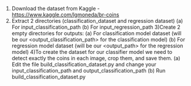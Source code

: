 1) Download the dataset from Kaggle - https://www.kaggle.com/lgmoneda/br-coins
2) Extract 2 directories (classification_dataset and regression dataset) 
    (a) For input_classification_path 
    (b) For input_regression_path
3)Create 2 empty directories for outputs: 
    (a) For classification model dataset (will be our <output_classification_path> for the classification model) 
    (b) For regression model dataset (will be our <output_path> for the regression model)
4)To create the dataset for our classifier model we need to detect exactly the coins in each image, crop them, and save them. 
    (a) Edit the file build_classification_dataset.py and change your input_classification_path and output_classification_path 
    (b) Run build_classification_dataset.py
